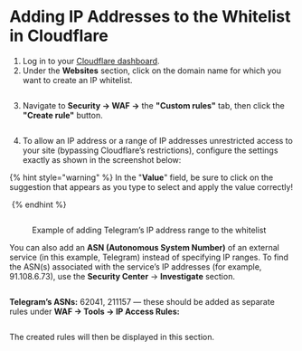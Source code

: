 # Adding IP Addresses to the Whitelist in Cloudflare

1. Log in to your [Cloudflare dashboard](https://dash.cloudflare.com/).
2. Under the **Websites** section, click on the domain name for which you want to create an IP whitelist.

<figure><img src="../../.gitbook/assets/Clip2net_230810205217.png" alt=""><figcaption></figcaption></figure>

3. Navigate to **Security -> WAF ->** the **"Custom rules"** tab, then click the **"Create rule"** button.

<figure><img src="../../.gitbook/assets/Clip2net_230810205421.png" alt=""><figcaption></figcaption></figure>

4. To allow an IP address or a range of IP addresses unrestricted access to your site (bypassing Cloudflare’s restrictions), configure the settings exactly as shown in the screenshot below:

{% hint style="warning" %}
In the "**Value**" field, be sure to click on the suggestion that appears as you type to select and apply the value correctly!

<img src="../../.gitbook/assets/Clip2net_230810204224.png" alt="" data-size="original">
{% endhint %}

<figure><img src="../../.gitbook/assets/Clip2net_230810203657.png" alt=""><figcaption><p>Example of adding Telegram’s IP address range to the whitelist</p></figcaption></figure>

You can also add an **ASN (Autonomous System Number)** of an external service (in this example, Telegram) instead of specifying IP ranges. To find the ASN(s) associated with the service’s IP addresses (for example, 91.108.6.73), use the **Security Center** -> **Investigate** section.

<figure><img src="../../.gitbook/assets/image (1250).png" alt=""><figcaption></figcaption></figure>

**Telegram’s ASNs:** 62041, 211157 — these should be added as separate rules under **WAF -> Tools -> IP Access Rules:**

<figure><img src="../../.gitbook/assets/image (1253).png" alt=""><figcaption></figcaption></figure>

The created rules will then be displayed in this section.

<figure><img src="../../.gitbook/assets/image (1252).png" alt=""><figcaption></figcaption></figure>